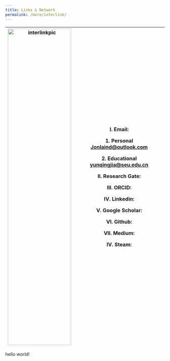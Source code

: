 ```yaml
---
title: Links & Network
permalink: /more/interlink/
---
```


<style>
.intro{
font-family:times;
font-size:21px;
}
</style>

<table class="table table-striped table-hover ">
  <thead>
    <tr>
      <th><img src="{{ "/assets/img/link-network.png" | relative_url }}" alt="interlinkpic" class="img-responsive" width='200' height='1000'></th>
      <th><p>I. Email: </p><p>1. Personal <a href="mailto:Jonlaind@outlook.com">Jonlaind@outlook.com</a></p><p>2. Educational <a href="mailto:yunqingjia@seu.edu.cn">yunqingjia@seu.edu.cn</a></p><p>II. Research Gate: </p><p>III. ORCID: </p><p>IV. Linkedin: </p><p>V. Google Scholar: </p><p>VI. Github: </p><p>VII. Medium: </p><p>IV. Steam: </p></th>
    </tr>
  </thead>
  <tbody>
  </tbody>
</table>

hello world!

